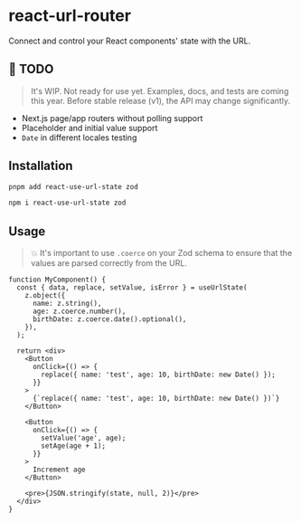 # react-url-router

Connect and control your React components' state with the URL.

## 🚧 TODO

> It's WIP. Not ready for use yet. Examples, docs, and tests are coming this year. 
> Before stable release (v1), the API may change significantly.

* Next.js page/app routers without polling support
* Placeholder and initial value support
* `Date` in different locales testing

## Installation

```sh
pnpm add react-use-url-state zod
```
```sh
npm i react-use-url-state zod
```

## Usage

> 💥 It's important to use `.coerce` on your Zod schema to ensure that the values are parsed correctly from the URL.

```tsx
function MyComponent() {
  const { data, replace, setValue, isError } = useUrlState(
    z.object({
      name: z.string(),
      age: z.coerce.number(),
      birthDate: z.coerce.date().optional(),
    }),
  );
  
  return <div>
    <Button
      onClick={() => {
        replace({ name: 'test', age: 10, birthDate: new Date() });
      }}
    >
      {`replace({ name: 'test', age: 10, birthDate: new Date() })`}
    </Button>

    <Button
      onClick={() => {
        setValue('age', age);
        setAge(age + 1);
      }}
    >
      Increment age
    </Button>

    <pre>{JSON.stringify(state, null, 2)}</pre>
  </div>
}
```
